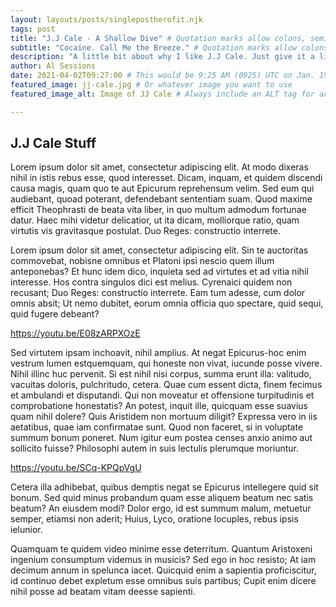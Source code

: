 ```yaml
---
layout: layouts/posts/singlepostherofit.njk
tags: post
title: "J.J Cale - A Shallow Dive" # Quotation marks allow colons, semicolons, etc.
subtitle: "Cocaine. Call Me the Breeze." # Quotation marks allow colons, semicolons, etc.
description: "A little bit about why I like J.J Cale. Just give it a listen." # Quotation marks allow colons, semicolons, etc.
author: Al Sessions
date: 2021-04-02T09:27:00 # This would be 9:25 AM (0925) UTC on Jan. 19, 2019
featured_image: jj-cale.jpg # Or whatever image you want to use
featured_image_alt: Image of JJ Cale # Always include an ALT tag for accessibility

---
```

## J.J Cale Stuff

Lorem ipsum dolor sit amet, consectetur adipiscing elit. At modo dixeras nihil in istis rebus esse, quod interesset. Dicam, inquam, et quidem discendi causa magis, quam quo te aut Epicurum reprehensum velim. Sed eum qui audiebant, quoad poterant, defendebant sententiam suam. Quod maxime efficit Theophrasti de beata vita liber, in quo multum admodum fortunae datur. Haec mihi videtur delicatior, ut ita dicam, molliorque ratio, quam virtutis vis gravitasque postulat. Duo Reges: constructio interrete. 

Lorem ipsum dolor sit amet, consectetur adipiscing elit. Sin te auctoritas commovebat, nobisne omnibus et Platoni ipsi nescio quem illum anteponebas? Et hunc idem dico, inquieta sed ad virtutes et ad vitia nihil interesse. Hos contra singulos dici est melius. Cyrenaici quidem non recusant; Duo Reges: constructio interrete. Eam tum adesse, cum dolor omnis absit; Ut nemo dubitet, eorum omnia officia quo spectare, quid sequi, quid fugere debeant? 

https://youtu.be/E08zARPXOzE

Sed virtutem ipsam inchoavit, nihil amplius. At negat Epicurus-hoc enim vestrum lumen estquemquam, qui honeste non vivat, iucunde posse vivere. Nihil illinc huc pervenit. Si est nihil nisi corpus, summa erunt illa: valitudo, vacuitas doloris, pulchritudo, cetera. Quae cum essent dicta, finem fecimus et ambulandi et disputandi. Qui non moveatur et offensione turpitudinis et comprobatione honestatis? An potest, inquit ille, quicquam esse suavius quam nihil dolere? Quis Aristidem non mortuum diligit? Expressa vero in iis aetatibus, quae iam confirmatae sunt. Quod non faceret, si in voluptate summum bonum poneret. Num igitur eum postea censes anxio animo aut sollicito fuisse? Philosophi autem in suis lectulis plerumque moriuntur. 

https://youtu.be/SCq-KPQpVgU

Cetera illa adhibebat, quibus demptis negat se Epicurus intellegere quid sit bonum. Sed quid minus probandum quam esse aliquem beatum nec satis beatum? An eiusdem modi? Dolor ergo, id est summum malum, metuetur semper, etiamsi non aderit; Huius, Lyco, oratione locuples, rebus ipsis ielunior. 

Quamquam te quidem video minime esse deterritum. Quantum Aristoxeni ingenium consumptum videmus in musicis? Sed ego in hoc resisto; At iam decimum annum in spelunca iacet. Quicquid enim a sapientia proficiscitur, id continuo debet expletum esse omnibus suis partibus; Cupit enim dícere nihil posse ad beatam vitam deesse sapienti. 
















